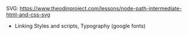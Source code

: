 SVG: https://www.theodinproject.com/lessons/node-path-intermediate-html-and-css-svg

-   Linking Styles and scripts, Typography (google fonts)